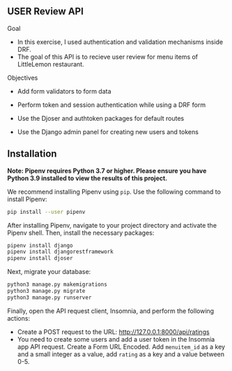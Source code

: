 **USER Review API**
---------
Goal 
- In this exercise, I used authentication and validation mechanisms inside DRF.
- The goal of this API is to recieve user review for menu items of LittleLemon restaurant.

Objectives

- Add form validators to form data        

- Perform token and session authentication while using a DRF form      

- Use the Djoser and authtoken packages for default routes

- Use the Django admin panel for creating new users and tokens

Installation
------------

**Note: Pipenv requires Python 3.7 or higher. Please ensure you have Python 3.9 installed to view the results of this project.**

We recommend installing Pipenv using `pip`. Use the following command to install Pipenv:

```bash
pip install --user pipenv
```

After installing Pipenv, navigate to your project directory and activate the Pipenv shell. Then, install the necessary packages:

```bash
pipenv install django
pipenv install djangorestframework
pipenv install djoser
```

Next, migrate your database:

```bash
python3 manage.py makemigrations
python3 manage.py migrate
python3 manage.py runserver
```

Finally, open the API request client, Insomnia, and perform the following actions:

* Create a POST request to the URL: http://127.0.0.1:8000/api/ratings
* You need to create some users and add a user token in the Insomnia app API request. Create a Form URL Encoded. Add `menuitem_id` as a key and a small integer as a value, add `rating` as a key and a value between 0-5.
